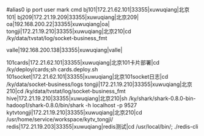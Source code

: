 #alias0        ip        port           user         mark         cmd 
bj101|172.21.62.101|33355|xuwuqiang|北京101|
bj209|172.21.19.209|33355|xuwuqiang|北京209|
oa|192.168.200.22|33355|xuwuqiang|oa|
tongji|172.21.19.210|33355|xuwuqiang|北京210|cd /ky/data/tvstat/log/socket-business_fmt 

valle|192.168.200.138|33355|xuwuqiang|valle|


101cards|172.21.62.101|33355|xuwuqiang|北京101卡片部署|cd /ky/deploy/cards;sh cards.deploy.sh
101socket|172.21.62.101|33355|xuwuqiang|北京101socket日志|cd /ky/data/socket-business/logs
tongji|172.21.19.210|33355|xuwuqiang|北京210|cd /ky/data/tvstat/log/socket-business_fmt 
hive|172.21.19.210|33355|xuwuqiang|北京210|sh /ky/shark/shark-0.8.0-bin-hadoop1/shark-0.8.0/bin/shark -h localhost -p 9527
kytvtongji|172.21.19.210|33355|xuwuqiang|北京210|cd /usr/home/service/workspace/kytv_tongji/
redis|172.21.19.203|33355|xuwuqiang|redis测试|cd /usr/local/bin/; ./redis-cli 
